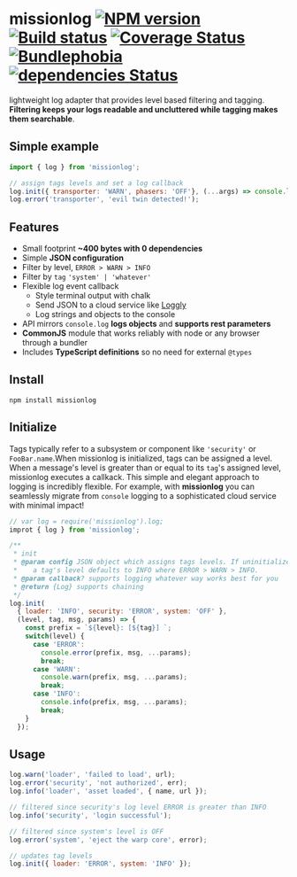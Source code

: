 # missionlog [![NPM version][npm-image]][npm-url] [![Build status](https://travis-ci.com/rmartone/missionlog.svg)](https://travis-ci.com/rmartone/missionlog) [![Coverage Status](https://coveralls.io/repos/github/rmartone/missionlog/badge.svg?branch=master)](https://coveralls.io/github/rmartone/missionlog?branch=master) [![Bundlephobia](https://badgen.net/bundlephobia/minzip/missionlog)](https://bundlephobia.com/result?p=missionlog) [![dependencies Status](https://david-dm.org/rmartone/missionlog/status.svg)](https://david-dm.org/rmartone/missionlog)

[npm-image]: https://img.shields.io/npm/v/missionlog.svg?style=flat
[npm-url]: https://www.npmjs.com/package/missionlog

lightweight log adapter that provides level based filtering and tagging. **Filtering keeps your logs readable and uncluttered while tagging makes them searchable**.

## Simple example
```javascript
import { log } from 'missionlog';

// assign tags levels and set a log callback
log.init({ transporter: 'WARN', phasers: 'OFF'}, (...args) => console.log(...args));
log.error('transporter', 'evil twin detected!');
```

## Features
* Small footprint **~400 bytes with 0 dependencies**
* Simple **JSON configuration**
* Filter by level, `ERROR > WARN > INFO`
* Filter by `tag` `'system' | 'whatever'`
* Flexible log event callback
  * Style terminal output with chalk
  * Send JSON to a cloud service like [Loggly](https://www.loggly.com/)
  * Log strings and objects to the console
* API mirrors `console.log` **logs objects** and **supports rest parameters**
* **CommonJS** module that works reliably with node or any browser through a bundler
* Includes **TypeScript definitions** so no need for external `@types`

## Install
```shell
npm install missionlog
```

## Initialize

Tags typically refer to a subsystem or component like `'security'` or `FooBar.name`.When missionlog is initialized, tags can be assigned a level. When a message's level is greater than or equal to its `tag`'s assigned level, missionlog executes a callkack. This simple and elegant approach to logging is incredibly flexible. For example, with **missionlog** you can seamlessly migrate from  `console` logging to a sophisticated cloud service with minimal impact!

```javascript
// var log = require('missionlog').log;
improt { log } from 'missionlog';

/**
 * init
 * @param config JSON object which assigns tags levels. If uninitialized,
 *    a tag's level defaults to INFO where ERROR > WARN > INFO.
 * @param callback? supports logging whatever way works best for you
 * @return {Log} supports chaining
 */
log.init(
  { loader: 'INFO', security: 'ERROR', system: 'OFF' },
  (level, tag, msg, params) => {
    const prefix = `${level}: [${tag}] `;
    switch(level) {
      case 'ERROR':
        console.error(prefix, msg, ...params);
        break;
      case 'WARN':
        console.warn(prefix, msg, ...params);
        break;
      case 'INFO':
        console.info(prefix, msg, ...params);
        break;
    }
  });
```
## Usage
```javascript
log.warn('loader', 'failed to load', url);
log.error('security', 'not authorized', err);
log.info('loader', 'asset loaded', { name, url });

// filtered since security's log level ERROR is greater than INFO
log.info('security', 'login successful');

// filtered since system's level is OFF
log.error('system', 'eject the warp core', error);

// updates tag levels
log.init({ loader: 'ERROR', system: 'INFO' });
```